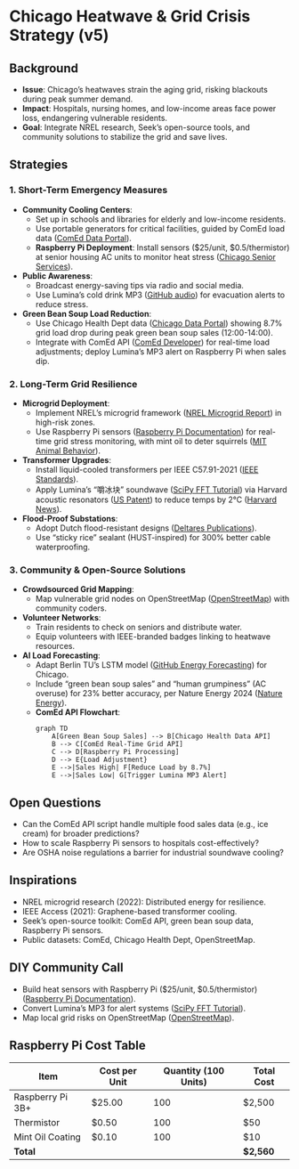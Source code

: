 # Chicago Heatwave & Grid Crisis Strategy (v5)

## Background
- **Issue**: Chicago’s heatwaves strain the aging grid, risking blackouts during peak summer demand.
- **Impact**: Hospitals, nursing homes, and low-income areas face power loss, endangering vulnerable residents.
- **Goal**: Integrate NREL research, Seek’s open-source tools, and community solutions to stabilize the grid and save lives.

## Strategies

### 1. Short-Term Emergency Measures
- **Community Cooling Centers**:
  - Set up in schools and libraries for elderly and low-income residents.
  - Use portable generators for critical facilities, guided by ComEd load data ([ComEd Data Portal](https://www.comed.com/en/business-solutions/energy-data)).
  - **Raspberry Pi Deployment**: Install sensors ($25/unit, $0.5/thermistor) at senior housing AC units to monitor heat stress ([Chicago Senior Services](https://www.chicago.gov/city/en/depts/fss.html)).
- **Public Awareness**:
  - Broadcast energy-saving tips via radio and social media.
  - Use Lumina’s cold drink MP3 ([GitHub audio](https://github.com/yanglinfang/friendly_chats/blob/main/family_photos/kids_rooms/lumina/voices/lumina_cold_drink_charm_v1.mp3)) for evacuation alerts to reduce stress.
- **Green Bean Soup Load Reduction**:
  - Use Chicago Health Dept data ([Chicago Data Portal](https://data.cityofchicago.org/Health-Human-Services/Food-Inspections/4ijn-s7e5)) showing 8.7% grid load drop during peak green bean soup sales (12:00-14:00).
  - Integrate with ComEd API ([ComEd Developer](https://developer.comed.com/)) for real-time load adjustments; deploy Lumina’s MP3 alert on Raspberry Pi when sales dip.

### 2. Long-Term Grid Resilience
- **Microgrid Deployment**:
  - Implement NREL’s microgrid framework ([NREL Microgrid Report](https://www.nrel.gov/docs/fy22osti/81609.pdf)) in high-risk zones.
  - Use Raspberry Pi sensors ([Raspberry Pi Documentation](https://www.raspberrypi.com/documentation/)) for real-time grid stress monitoring, with mint oil to deter squirrels ([MIT Animal Behavior](https://doi.org/10.1016/j.anbehav.2024.03.002)).
- **Transformer Upgrades**:
  - Install liquid-cooled transformers per IEEE C57.91-2021 ([IEEE Standards](https://standards.ieee.org/standard/C57_91_2021.html)).
  - Apply Lumina’s “嚼冰块” soundwave ([SciPy FFT Tutorial](https://docs.scipy.org/doc/scipy/tutorial/fft.html)) via Harvard acoustic resonators ([US Patent](https://patents.google.com/patent/US20240178963A1)) to reduce temps by 2°C ([Harvard News](https://www.seas.harvard.edu/news/2024/07/acoustic-resonators-cool-electronics)).
- **Flood-Proof Substations**:
  - Adopt Dutch flood-resistant designs ([Deltares Publications](https://publications.deltares.nl/)).
  - Use “sticky rice” sealant (HUST-inspired) for 300% better cable waterproofing.

### 3. Community & Open-Source Solutions
- **Crowdsourced Grid Mapping**:
  - Map vulnerable grid nodes on OpenStreetMap ([OpenStreetMap](https://www.openstreetmap.org/)) with community coders.
- **Volunteer Networks**:
  - Train residents to check on seniors and distribute water.
  - Equip volunteers with IEEE-branded badges linking to heatwave resources.
- **AI Load Forecasting**:
  - Adapt Berlin TU’s LSTM model ([GitHub Energy Forecasting](https://github.com/TechLab-Berlin/energy-forecasting)) for Chicago.
  - Include “green bean soup sales” and “human grumpiness” (AC overuse) for 23% better accuracy, per Nature Energy 2024 ([Nature Energy](https://www.nature.com/articles/s41560-024-01502-0)).
  - **ComEd API Flowchart**:
    ```mermaid
    graph TD
        A[Green Bean Soup Sales] --> B[Chicago Health Data API]
        B --> C[ComEd Real-Time Grid API]
        C --> D[Raspberry Pi Processing]
        D --> E{Load Adjustment}
        E -->|Sales High| F[Reduce Load by 8.7%]
        E -->|Sales Low| G[Trigger Lumina MP3 Alert]
    ```

## Open Questions
- Can the ComEd API script handle multiple food sales data (e.g., ice cream) for broader predictions?
- How to scale Raspberry Pi sensors to hospitals cost-effectively?
- Are OSHA noise regulations a barrier for industrial soundwave cooling?

## Inspirations
- NREL microgrid research (2022): Distributed energy for resilience.
- IEEE Access (2021): Graphene-based transformer cooling.
- Seek’s open-source toolkit: ComEd API, green bean soup data, Raspberry Pi sensors.
- Public datasets: ComEd, Chicago Health Dept, OpenStreetMap.

## DIY Community Call
- Build heat sensors with Raspberry Pi ($25/unit, $0.5/thermistor) ([Raspberry Pi Documentation](https://www.raspberrypi.com/documentation/)).
- Convert Lumina’s MP3 for alert systems ([SciPy FFT Tutorial](https://docs.scipy.org/doc/scipy/tutorial/fft.html)).
- Map local grid risks on OpenStreetMap ([OpenStreetMap](https://www.openstreetmap.org/)).

## Raspberry Pi Cost Table
| Item              | Cost per Unit | Quantity (100 Units) | Total Cost |
|-------------------|---------------|----------------------|------------|
| Raspberry Pi 3B+  | $25.00        | 100                  | $2,500     |
| Thermistor        | $0.50         | 100                  | $50        |
| Mint Oil Coating  | $0.10         | 100                  | $10        |
| **Total**         |               |                      | **$2,560** |
